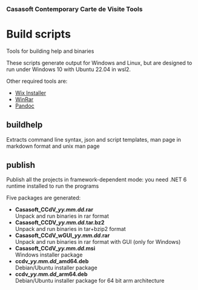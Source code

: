 ﻿### Casasoft Contemporary Carte de Visite Tools

# Build scripts

Tools for building help and binaries

These scripts generate output for Windows and Linux, but are designed to run under Windows 10 with Ubuntu 22.04 in wsl2.

Other required tools are:

- [Wix Installer](https://wixtoolset.org/)
- [WinRar](https://www.win-rar.com/)
- [Pandoc](https://pandoc.org/)

## buildhelp

Extracts command line syntax, json and script templates, man page in markdown format and unix man page

## publish

Publish all the projects in framework-dependent mode: you need .NET 6 runtime installed to run the programs

Five packages are generated:

- **Casasoft_CCdV_*yy.mm.dd*.rar**  
Unpack and run binaries in rar format
- **Casasoft_CCDV_*yy.mm.dd*.tar.bz2**  
Unpack and run binaries in tar+bzip2 format
- **Casasoft_CCdV_wGUI_*yy.mm.dd*.rar**  
Unpack and run binaries in rar format with GUI (only for Windows)
- **Casasoft_CCdV_*yy.mm.dd*.msi**  
Windows installer package
- **ccdv_*yy.mm.dd*_amd64.deb**  
Debian/Ubuntu installer package
- **ccdv_*yy.mm.dd*_arm64.deb**  
Debian/Ubuntu installer package for 64 bit arm architecture



